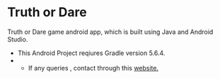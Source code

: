 # Truth or Dare

Truth or Dare game android app, which is built using Java and Android Studio. <br/>
 
- This Android Project reqiures Gradle version 5.6.4. 
- - If any queries , contact through this <a href='http://samarth-portfolio-website.000webhostapp.com/#contact' target='_blank' rel="noreopener">website.</a>
